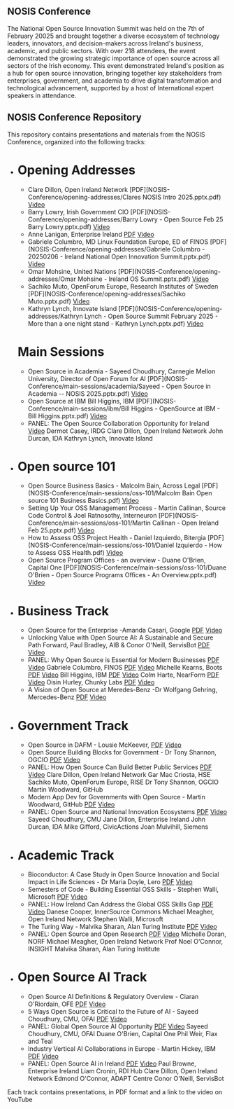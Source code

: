 ## NOSIS Conference 

The National Open Source Innovation Summit was held on the 7th of February 20025 and brought together a diverse ecosystem of technology leaders, innovators, and decision-makers across Ireland's business, academic, and public sectors. With over 218 attendees, the event demonstrated the growing strategic importance of open source across all sectors of the Irish economy.
This event demonstrated Ireland's position as a hub for open source innovation, bringing together key stakeholders from enterprises, government, and academia to drive digital transformation and technological advancement, supported by a host of International expert speakers in attendance.

## NOSIS Conference Repository
This repository contains presentations and materials from the NOSIS Conference, organized into the following tracks:


- # Opening Addresses
    - Clare Dillon, Open Ireland Network [PDF](NOSIS-Conference/opening-addresses/Clares NOSIS Intro 2025.pptx.pdf) [Video](link_to_video)
    - Barry Lowry, Irish Government CIO [PDF](NOSIS-Conference/opening-addresses/Barry Lowry - Open Source Feb 25 Barry Lowry.pptx.pdf) [Video](link_to_video)
    - Anne Lanigan, Enterprise Ireland [PDF]() [Video](link_to_video)
    - Gabriele Columbro, MD Linux Foundation Europe, ED of FINOS [PDF](NOSIS-Conference/opening-addresses/Gabriele Columbro - 20250206 - Ireland National Open Innovation Summit.pptx.pdf) [Video](link_to_video)
    - Omar Mohsine, United Nations [PDF](NOSIS-Conference/opening-addresses/Omar Mohsine - Ireland OS Summit.pptx.pdf) [Video](link_to_video)
    - Sachiko Muto, OpenForum Europe, Research Institutes of Sweden [PDF](NOSIS-Conference/opening-addresses/Sachiko Muto.pptx.pdf) [Video](link_to_video)
    - Kathryn Lynch, Innovate Island [PDF](lNOSIS-Conference/opening-addresses/Kathryn Lynch - Open Source Summit February 2025 - More than a one night stand - Kathryn Lynch.pptx.pdf) [Video](link_to_video)
    # Main Sessions
    - Open Source in Academia - Sayeed Choudhury, Carnegie Mellon University, Director of Open Forum for AI [PDF](NOSIS-Conference/main-sessions/academia/Sayeed - Open Source in Academia -- NOSIS 2025.pptx.pdf) [Video](link_to_video)
    - Open Source at IBM Bill Higgins, IBM [PDF](NOSIS-Conference/main-sessions/ibm/Bill Higgins - OpenSource at IBM - Bill Higgins.pptx.pdf) [Video](link_to_video)
    - PANEL: The Open Source Collaboration Opportunity for Ireland [Video](link_to_video)
        Dermot Casey, IRDG
        Clare Dillon, Open Ireland Network
        John Durcan, IDA
        Kathryn Lynch, Innovate Island
- # Open source 101
    - Open Source Business Basics - Malcolm Bain, Across Legal [PDF](NOSIS-Conference/main-sessions/oss-101/Malcolm Bain Open source 101 Business Basics.pdf) [Video](link_to_video)
    - Setting Up Your OSS Management Process - Martin Callinan, Source Code Control & Joel Ratnosothy, Interneuron  [PDF](NOSIS-Conference/main-sessions/oss-101/Martin Callinan - Open Ireland Feb 25.pptx.pdf) [Video](link_to_video)
    - How to Assess OSS Project Health - Daniel Izquierdo, Bitergia  [PDF](NOSIS-Conference/main-sessions/oss-101/Daniel Izquierdo - How to Assess OSS Health.pdf) [Video](link_to_video)
    - Open Source Program Offices - an overview - Duane O'Brien, Capital One  [PDF](NOSIS-Conference/main-sessions/oss-101/Duane O'Brien - Open Source Programs Offices - An Overview.pptx.pdf) [Video](link_to_video)
- # Business Track
    - Open Source for the Enterprise -Amanda Casari, Google [PDF](link_to_pdf) [Video](link_to_video)
    - Unlocking Value with Open Source AI: A Sustainable and Secure Path Forward, Paul Bradley, AIB & Conor O'Neill, ServisBot [PDF](link_to_pdf) [Video](link_to_video)
    - PANEL: Why Open Source is Essential for Modern Businesses [PDF](link_to_pdf) [Video](link_to_video)
        Gabriele Columbro, FINOS [PDF](link_to_pdf) [Video](link_to_video)
        Michelle Kearns, Boots [PDF](link_to_pdf) [Video](link_to_video)
        Bill Higgins, IBM [PDF](link_to_pdf) [Video](link_to_video)
        Colm Harte, NearForm [PDF](link_to_pdf) [Video](link_to_video)
        Oisin Hurley, Chunky Labs [PDF](link_to_pdf) [Video](link_to_video)
    - A Vision of Open Source at Meredes-Benz -Dr Wolfgang Gehring, Mercedes-Benz [PDF](link_to_pdf) [Video](link_to_video)
- # Government Track 
    - Open Source in DAFM - Lousie McKeever, [PDF](link_to_pdf) [Video](link_to_video)
    - Open Source Building Blocks for Government - Dr Tony Shannon, OGCIO [PDF](link_to_pdf) [Video](link_to_video)
    - PANEL: How Open Source Can Build Better Public Services [PDF](link_to_pdf) [Video](link_to_video)
        Clare Dillon, Open Ireland Network
        Gar Mac Criosta, HSE
        Sachiko Muto, OpenForum Europe, RISE
        Dr Tony Shannon, OGCIO
        Martin Woodward, GitHub
    - Modern App Dev for Governments with Open Source - Martin Woodward, GitHub [PDF](link_to_pdf) [Video](link_to_video)
    - PANEL: Open Source and National Innovation Ecosystems [PDF](link_to_pdf) [Video](link_to_video)
        Sayeed Choudhury, CMU
        Jane Dillon, Enterprise Ireland
        John Durcan, IDA
        Mike Gifford, CivicActions
        Joan Mulvihill, Siemens
- # Academic Track
    - Bioconductor: A Case Study in Open Source Innovation and Social Impact in Life Sciences - Dr Maria Doyle, Lero [PDF](link_to_pdf) [Video](link_to_video)
    - Semesters of Code - Building Essential OSS Skills - Stephen Walli, Microsoft [PDF](link_to_pdf) [Video](link_to_video)
    - PANEL: How Ireland Can Address the Global OSS Skills Gap [PDF](link_to_pdf) [Video](link_to_video)
        Danese Cooper, InnerSource Commons
        Michael Meagher, Open Ireland Network 
        Stephen Walli, Microsoft
    -  The Turing Way - Malvika Sharan, Alan Turing Institute [PDF](link_to_pdf) [Video](link_to_video)
    -  PANEL: Open Source and Open Research [PDF](link_to_pdf) [Video](link_to_video)
        Michelle Doran, NORF
        Michael Meagher, Open Ireland Network 
        Prof Noel O'Connor, INSIGHT
        Malvika Sharan, Alan Turing Institute
- # Open Source AI Track
    -  Open Source AI Definitions & Regulatory Overview - Ciaran O'Riordain, OFE [PDF](link_to_pdf) [Video](link_to_video)
    -  5 Ways Open Source is Critical to the Future of AI - Sayeed Choudhury, CMU, OFAI [PDF](link_to_pdf) [Video](link_to_video) 
    - PANEL: Global Open Source AI Opportunity [PDF](link_to_pdf) [Video](link_to_video)
        Sayeed Choudhury, CMU, OFAI
        Duane O'Brien, Capital One
        Phil Weir, Flax and Teal
    - Industry Vertical AI Collaborations in Europe - Martin Hickey, IBM [PDF](link_to_pdf) [Video](link_to_video)
    - PANEL: Open Source AI in Ireland [PDF](link_to_pdf) [Video](link_to_video)
        Paul Browne, Enterprise Ireland
        Liam Cronin, RDI Hub
        Clare Dillon, Open Ireland Network
        Edmond O'Connor, ADAPT Centre
        Conor O'Neill, ServisBot

Each track contains presentations, in PDF format and a link to the video on YouTube
